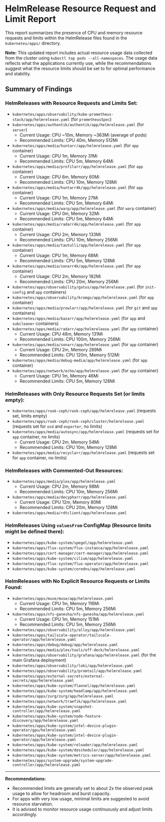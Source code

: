 # HelmRelease Resource Request and Limit Report

This report summarizes the presence of CPU and memory resource requests and limits within the HelmRelease files found in the `kubernetes/apps/` directory.

**Note:** This updated report includes actual resource usage data collected from the cluster using `kubectl top pods --all-namespaces`. The usage data reflects what the applications currently use, while the recommendations suggest what the resource limits should be set to for optimal performance and stability.

## Summary of Findings

### HelmReleases with Resource Requests and Limits Set:

*   `kubernetes/apps/observability/kube-prometheus-stack/app/helmrelease.yaml` (for `prometheusSpec`)
*   `kubernetes/apps/authentik/authentik/app/helmrelease.yaml` (for `server`)
    - Current Usage: CPU ~10m, Memory ~363Mi (average of pods)
    - Recommended Limits: CPU 40m, Memory 512Mi
*   `kubernetes/apps/media/huntarr/app/helmrelease.yaml` (for `app` container)
    - Current Usage: CPU 1m, Memory 31Mi
    - Recommended Limits: CPU 5m, Memory 64Mi
*   `kubernetes/apps/media/profilarr/app/helmrelease.yaml` (for `app` container)
    - Current Usage: CPU 6m, Memory 60Mi
    - Recommended Limits: CPU 10m, Memory 128Mi
*   `kubernetes/apps/media/huntarr4k/app/helmrelease.yaml` (for `app` container)
    - Current Usage: CPU 1m, Memory 27Mi
    - Recommended Limits: CPU 5m, Memory 64Mi
*   `kubernetes/apps/media/warp/app/helmrelease.yaml` (for `warp` container)
    - Current Usage: CPU 0m, Memory 32Mi
    - Recommended Limits: CPU 5m, Memory 64Mi
*   `kubernetes/apps/media/radarr4k/app/helmrelease.yaml` (for `app` container)
    - Current Usage: CPU 2m, Memory 133Mi
    - Recommended Limits: CPU 10m, Memory 256Mi
*   `kubernetes/apps/media/tautulli/app/helmrelease.yaml` (for `app` container)
    - Current Usage: CPU 1m, Memory 68Mi
    - Recommended Limits: CPU 5m, Memory 128Mi
*   `kubernetes/apps/media/sonarr4k/app/helmrelease.yaml` (for `app` container)
    - Current Usage: CPU 2m, Memory 182Mi
    - Recommended Limits: CPU 20m, Memory 256Mi
*   `kubernetes/apps/observability/gatus/app/helmrelease.yaml` (for `init-config` and `app` containers)
*   `kubernetes/apps/observability/kromgo/app/helmrelease.yaml` (for `app` container)
*   `kubernetes/apps/media/prowlarr/app/helmrelease.yaml` (for `git` and `app` containers)
*   `kubernetes/apps/media/bazarr/app/helmrelease.yaml` (for `app` and `subcleaner` containers)
*   `kubernetes/apps/media/radarr/app/helmrelease.yaml` (for `app` container)
    - Current Usage: CPU 48m, Memory 131Mi
    - Recommended Limits: CPU 100m, Memory 256Mi
*   `kubernetes/apps/media/sonarr/app/helmrelease.yaml` (for `app` container)
    - Current Usage: CPU 2m, Memory 289Mi
    - Recommended Limits: CPU 120m, Memory 512Mi
*   `kubernetes/apps/media/debug-media/app/helmrelease.yaml` (for `app` container)
*   `kubernetes/apps/network/echo/app/helmrelease.yaml` (for `app` container)
    - Current Usage: CPU 1m, Memory 46Mi
    - Recommended Limits: CPU 5m, Memory 128Mi

### HelmReleases with Only Resource Requests Set (or limits empty):

*   `kubernetes/apps/rook-ceph/rook-ceph/app/helmrelease.yaml` (requests set, limits empty)
*   `kubernetes/apps/rook-ceph/rook-ceph/cluster/helmrelease.yaml` (requests set for `osd` and `exporter`, no limits)
*   `kubernetes/apps/media/autosync/app/helmrelease.yaml` (requests set for `app` container, no limits)
    - Current Usage: CPU 2m, Memory 54Mi
    - Recommended Limits: CPU 10m, Memory 128Mi
*   `kubernetes/apps/media/recyclarr/app/helmrelease.yaml` (requests set for `app` container, no limits)

### HelmReleases with Commented-Out Resources:

*   `kubernetes/apps/media/plex/app/helmrelease.yaml`
    - Current Usage: CPU 2m, Memory 98Mi
    - Recommended Limits: CPU 10m, Memory 256Mi
*   `kubernetes/apps/media/decypharr/app/helmrelease.yaml`
    - Current Usage: CPU 12m, Memory 80Mi
    - Recommended Limits: CPU 20m, Memory 128Mi
*   `kubernetes/apps/media/rdtclient/app/helmrelease.yaml`

### HelmReleases Using `valuesFrom` ConfigMap (Resource limits might be defined there):

*   `kubernetes/apps/kube-system/spegel/app/helmrelease.yaml`
*   `kubernetes/apps/flux-system/flux-instance/app/helmrelease.yaml`
*   `kubernetes/apps/cert-manager/cert-manager/app/helmrelease.yaml`
*   `kubernetes/apps/kube-system/cilium/app/helmrelease.yaml`
*   `kubernetes/apps/flux-system/flux-operator/app/helmrelease.yaml`
*   `kubernetes/apps/kube-system/coredns/app/helmrelease.yaml`

### HelmReleases with No Explicit Resource Requests or Limits Found:

*   `kubernetes/apps/muse/muse/app/helmrelease.yaml`
    - Current Usage: CPU 1m, Memory 116Mi
    - Recommended Limits: CPU 5m, Memory 256Mi
*   `kubernetes/apps/nfs-ganesha/nfs-ganesha/app/helmrelease.yaml`
    - Current Usage: CPU 1m, Memory 151Mi
    - Recommended Limits: CPU 5m, Memory 256Mi
*   `kubernetes/apps/observability/alloy/app/helmrelease.yaml`
*   `kubernetes/apps/tailscale-operator/tailscale-operator/app/helmrelease.yaml`
*   `kubernetes/apps/debug/debug/app/helmrelease.yaml`
*   `kubernetes/apps/media/plex/tools/off-deck/helmrelease.yaml`
*   `kubernetes/apps/observability/grafana/app/helmrelease.yaml` (for the main Grafana deployment)
*   `kubernetes/apps/observability/loki/app/helmrelease.yaml`
*   `kubernetes/apps/observability/promtail/app/helmrelease.yaml`
*   `kubernetes/apps/external-secrets/external-secrets/app/helmrelease.yaml`
*   `kubernetes/apps/kube-system/flannel/app/helmrelease.yaml`
*   `kubernetes/apps/kube-system/headlamp/app/helmrelease.yaml`
*   `kubernetes/apps/zurg/zurg/app/helmrelease.yaml`
*   `kubernetes/apps/network/traefik/app/helmrelease.yaml`
*   `kubernetes/apps/kube-system/snapshot-controller/app/helmrelease.yaml`
*   `kubernetes/apps/kube-system/node-feature-discovery/app/helmrelease.yaml`
*   `kubernetes/apps/kube-system/intel-device-plugin-operator/gpu/helmrelease.yaml`
*   `kubernetes/apps/kube-system/intel-device-plugin-operator/app/helmrelease.yaml`
*   `kubernetes/apps/kube-system/reloader/app/helmrelease.yaml`
*   `kubernetes/apps/kube-system/descheduler/app/helmrelease.yaml`
*   `kubernetes/apps/kube-system/metrics-server/app/helmrelease.yaml`
*   `kubernetes/apps/system-upgrade/system-upgrade-controller/app/helmrelease.yaml`

---

**Recommendations:**

- Recommended limits are generally set to about 2x the observed peak usage to allow for headroom and burst capacity.
- For apps with very low usage, minimal limits are suggested to avoid resource starvation.
- It is advised to monitor resource usage continuously and adjust limits accordingly.